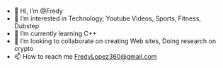 - 👋 Hi, I’m @Fredy
- 👀 I’m interested in Technology, Youtube Videos, Sports, Fitness, Dubstep
- 🌱 I’m currently learning C++
- 💞️ I’m looking to collaborate on creating Web sites, Doing research on crypto
- 📫 How to reach me FredyLopez360@gmail.com

<!---
Fredyl360/Fredyl360 is a ✨ special ✨ repository because its `README.md` (this file) appears on your GitHub profile.
You can click the Preview link to take a look at your changes.
--->

